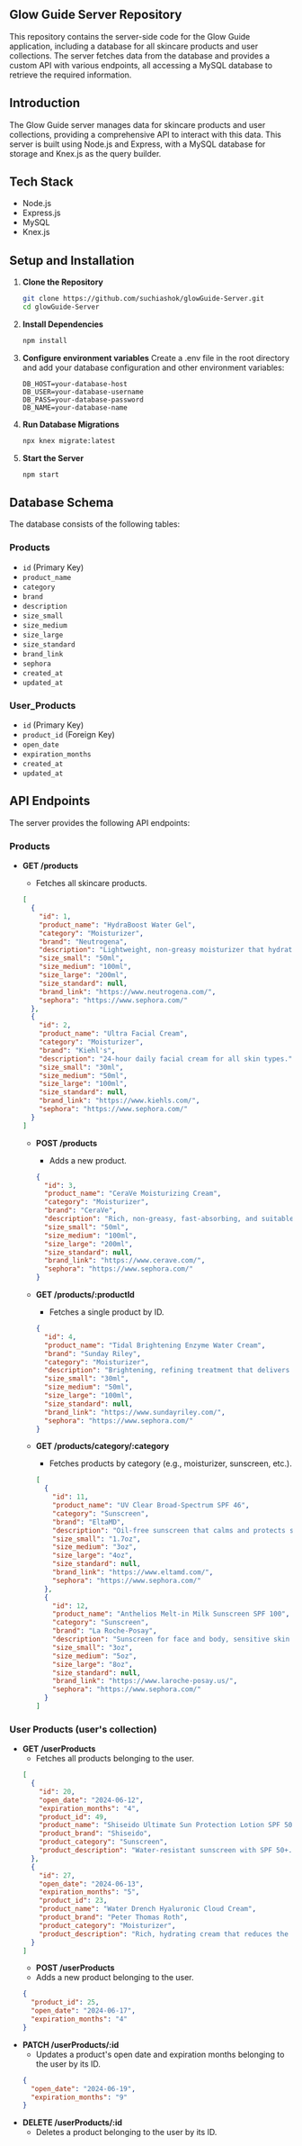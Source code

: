 ## Glow Guide Server Repository

This repository contains the server-side code for the Glow Guide application, including a database for all skincare products and user collections. The server fetches data from the database and provides a custom API with various endpoints, all accessing a MySQL database to retrieve the required information.

## Introduction

The Glow Guide server manages data for skincare products and user collections, providing a comprehensive API to interact with this data. This server is built using Node.js and Express, with a MySQL database for storage and Knex.js as the query builder.

## Tech Stack

- Node.js
- Express.js
- MySQL
- Knex.js

## Setup and Installation

1. **Clone the Repository**

   ```bash
   git clone https://github.com/suchiashok/glowGuide-Server.git
   cd glowGuide-Server

   ```

2. **Install Dependencies**

   ```bash
   npm install

   ```

3. **Configure environment variables**
   Create a .env file in the root directory and add your database configuration and other environment variables:

   ```env
   DB_HOST=your-database-host
   DB_USER=your-database-username
   DB_PASS=your-database-password
   DB_NAME=your-database-name

   ```

4. **Run Database Migrations**

   ```bash
   npx knex migrate:latest

   ```

5. **Start the Server**
   ```bash
   npm start
   ```

## Database Schema

The database consists of the following tables:

### Products

- `id` (Primary Key)
- `product_name`
- `category`
- `brand`
- `description`
- `size_small`
- `size_medium`
- `size_large`
- `size_standard`
- `brand_link`
- `sephora`
- `created_at`
- `updated_at`

### User_Products

- `id` (Primary Key)
- `product_id` (Foreign Key)
- `open_date`
- `expiration_months`
- `created_at`
- `updated_at`

## API Endpoints

The server provides the following API endpoints:

### Products

- **GET /products**

  - Fetches all skincare products.

  ```json
  [
    {
      "id": 1,
      "product_name": "HydraBoost Water Gel",
      "category": "Moisturizer",
      "brand": "Neutrogena",
      "description": "Lightweight, non-greasy moisturizer that hydrates and smooths skin.",
      "size_small": "50ml",
      "size_medium": "100ml",
      "size_large": "200ml",
      "size_standard": null,
      "brand_link": "https://www.neutrogena.com/",
      "sephora": "https://www.sephora.com/"
    },
    {
      "id": 2,
      "product_name": "Ultra Facial Cream",
      "category": "Moisturizer",
      "brand": "Kiehl's",
      "description": "24-hour daily facial cream for all skin types.",
      "size_small": "30ml",
      "size_medium": "50ml",
      "size_large": "100ml",
      "size_standard": null,
      "brand_link": "https://www.kiehls.com/",
      "sephora": "https://www.sephora.com/"
    }
  ]
  ```

  - **POST /products**
    - Adds a new product.
    ```json
    {
      "id": 3,
      "product_name": "CeraVe Moisturizing Cream",
      "category": "Moisturizer",
      "brand": "CeraVe",
      "description": "Rich, non-greasy, fast-absorbing, and suitable for dry skin.",
      "size_small": "50ml",
      "size_medium": "100ml",
      "size_large": "200ml",
      "size_standard": null,
      "brand_link": "https://www.cerave.com/",
      "sephora": "https://www.sephora.com/"
    }
    ```
  - **GET /products/:productId**
    - Fetches a single product by ID.
    ```json
    {
      "id": 4,
      "product_name": "Tidal Brightening Enzyme Water Cream",
      "brand": "Sunday Riley",
      "category": "Moisturizer",
      "description": "Brightening, refining treatment that delivers intense hydration.",
      "size_small": "30ml",
      "size_medium": "50ml",
      "size_large": "100ml",
      "size_standard": null,
      "brand_link": "https://www.sundayriley.com/",
      "sephora": "https://www.sephora.com/"
    }
    ```
  - **GET /products/category/:category**

    - Fetches products by category (e.g., moisturizer, sunscreen, etc.).

    ```json
    [
      {
        "id": 11,
        "product_name": "UV Clear Broad-Spectrum SPF 46",
        "category": "Sunscreen",
        "brand": "EltaMD",
        "description": "Oil-free sunscreen that calms and protects sensitive skin.",
        "size_small": "1.7oz",
        "size_medium": "3oz",
        "size_large": "4oz",
        "size_standard": null,
        "brand_link": "https://www.eltamd.com/",
        "sephora": "https://www.sephora.com/"
      },
      {
        "id": 12,
        "product_name": "Anthelios Melt-in Milk Sunscreen SPF 100",
        "category": "Sunscreen",
        "brand": "La Roche-Posay",
        "description": "Sunscreen for face and body, sensitive skin formula.",
        "size_small": "3oz",
        "size_medium": "5oz",
        "size_large": "8oz",
        "size_standard": null,
        "brand_link": "https://www.laroche-posay.us/",
        "sephora": "https://www.sephora.com/"
      }
    ]
    ```

### User Products (user's collection)

- **GET /userProducts**
  - Fetches all products belonging to the user.
  ```json
  [
    {
      "id": 20,
      "open_date": "2024-06-12",
      "expiration_months": "4",
      "product_id": 49,
      "product_name": "Shiseido Ultimate Sun Protection Lotion SPF 50+",
      "product_brand": "Shiseido",
      "product_category": "Sunscreen",
      "product_description": "Water-resistant sunscreen with SPF 50+."
    },
    {
      "id": 27,
      "open_date": "2024-06-13",
      "expiration_months": "5",
      "product_id": 23,
      "product_name": "Water Drench Hyaluronic Cloud Cream",
      "product_brand": "Peter Thomas Roth",
      "product_category": "Moisturizer",
      "product_description": "Rich, hydrating cream that reduces the appearance of fine lines and wrinkles."
    }
  ]
  ```
  - **POST /userProducts**
  - Adds a new product belonging to the user.
  ```json
  {
    "product_id": 25,
    "open_date": "2024-06-17",
    "expiration_months": "4"
  }
  ```
- **PATCH /userProducts/:id**
  - Updates a product's open date and expiration months belonging to the user by its ID.
  ```json
  {
    "open_date": "2024-06-19",
    "expiration_months": "9"
  }
  ```
- **DELETE /userProducts/:id**
  - Deletes a product belonging to the user by its ID.
